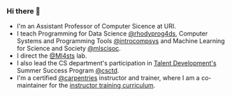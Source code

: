 ### Hi there 👋

- I'm an Assistant Professor of Computer Sicence at URI. 
- I teach Programming for Data Science [@rhodyprog4ds](https://github.com/rhodyprog4ds), Computer Systems and Programming Tools [@introcompsys](https://github.com/introcompsys) and Machine Learning for Science and Society [@mlscisoc](https://github.com/ml4scisoc). 
- I direct the [@Ml4sts](https://github.com/ml4sts) lab.  
- I also lead the CS department's participation in [Talent Development's](https://web.uri.edu/talentdevelopment/about/)  Summer Success Program [@csctd](https://github.com/csctd). 
- I'm a certified [@carpentries](https://github.com/carpentries) instructor and trainer, where I am a co-maintainer for the [instructor training curriculum](https://github.com/carpentries/instructor-training/).

<!--
**brownsarahm/brownsarahm** is a ✨ _special_ ✨ repository because its `README.md` (this file) appears on your GitHub profile.

Here are some ideas to get you started:

- 🔭 I’m currently working on ...
- 🌱 I’m currently learning ...
- 👯 I’m looking to collaborate on ...
- 🤔 I’m looking for help with ...
- 💬 Ask me about ...
- 📫 How to reach me: ...
- 😄 Pronouns: ...
- ⚡ Fun fact: ...
-->
